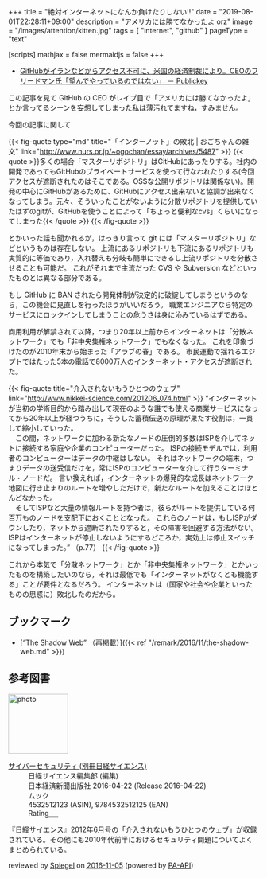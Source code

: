 +++
title = "絶対インターネットになんか負けたりしない!!"
date =  "2019-08-01T22:28:11+09:00"
description = "アメリカには勝てなかったよ orz"
image = "/images/attention/kitten.jpg"
tags = [ "internet", "github" ]
pageType = "text"

[scripts]
  mathjax = false
  mermaidjs = false
+++

- [GitHubがイランなどからアクセス不可に、米国の経済制裁により。CEOのフリードマン氏「望んでやっているのではない」 － Publickey](https://www.publickey1.jp/blog/19/githubceo.html)

この記事を見て GitHub の CEO がレイプ目で「アメリカには勝てなかったよ」とか言ってるシーンを妄想してしまった私は薄汚れてますね，すみません。

今回の記事に関して

{{< fig-quote type="md" title="「インターノット」の敗北 | おごちゃんの雑文" link="http://www.nurs.or.jp/~ogochan/essay/archives/5487"  >}}
{{< quote >}}多くの場合「マスターリポジトリ」はGitHubにあったりする。社内の開発であってもGitHubのプライベートサービスを使って行なわれたりする(今回アクセスが遮断されたのはそこである。OSSな公開リポジトリは関係ない)。開発の中心にGitHubがあるために、GitHubにアクセス出来ないと協調が出来なくなってしまう。元々、そういったことがないように分散リポジトリを提供していたはずのgitが、GitHubを使うことによって「ちょっと便利なcvs」くらいになってしまった{{< /quote >}}
{{< /fig-quote  >}}

とかいった話も聞かれるが，はっきり言って git には「マスターリポジトリ」などというものは存在しない。
上流にあるリポジトリも下流にあるリポジトリも実質的に等価であり，入れ替えも分岐も簡単にできるし上流リポジトリを分散させることも可能だ。
これがそれまで主流だった CVS や Subversion などといったものとは異なる部分である。

もし GitHub に BAN されたら開発体制が決定的に破綻してしまうというのなら，この機会に見直しを行ったほうがいいだろう。
職業エンジニアなら特定のサービスにロックインしてしまうことの危うさは身に沁みているはずである。

商用利用が解禁されて以降，つまり20年以上前からインターネットは「分散ネットワーク」でも「非中央集権ネットワーク」でもなくなった。
これを印象づけたのが2010年末から始まった「アラブの春」である。
市民運動で揺れるエジプトではたった5本の電話で8000万人のインターネット・アクセスが遮断された。

{{< fig-quote title="介入されないもうひとつのウェブ" link="http://www.nikkei-science.com/201206_074.html" >}}
<q>インターネットが当初の学術目的から踏み出して現在のような誰でも使える商業サービスになってから20年以上が経つうちに，そうした蓄積伝送の原理が果たす役割は，一貫して縮小していった。<br />
　この間，ネットワークに加わる新たなノードの圧倒的多数はISPを介してネットに接続する家庭や企業のコンピューターだった。
ISPの接続モデルでは，利用者のコンピューターはデータの中継はしない。
それはネットワークの端末，つまりデータの送受信だけを，常にISPのコンピューターを介して行うターミナル・ノードだ。
言い換えれば，インターネットの爆発的な成長はネットワーク地図に行き止まりのルートを増やしただけで，新たなルートを加えることはほとんどなかった。<br />
　そしてISPなど大量の情報ルートを持つ者は，彼らがルートを提供している何百万ものノードを支配下におくこととなった。
これらのノードは，もしISPがダウンしたり，ネットから遮断されたりすると，その障害を回避する方法がない。
ISPはインターネットが停止しないようにするどころか，実効上は停止スイッチになってしまった。</q>
（p.77）
{{< /fig-quote >}}

これから本気で「分散ネットワーク」とか「非中央集権ネットワーク」とかいったものを構築したいのなら，それは最低でも「インターネットがなくとも機能する」ことが要件となるだろう。
インターネットは（国家や社会や企業といったものの思惑に）敗北したのだから。

## ブックマーク

- [“The Shadow Web” （再掲載）]({{< ref "/remark/2016/11/the-shadow-web.md" >}})

## 参考図書

<div class="hreview">
  <div class="photo"><a class="item url" href="https://www.amazon.co.jp/%E3%82%B5%E3%82%A4%E3%83%90%E3%83%BC%E3%82%BB%E3%82%AD%E3%83%A5%E3%83%AA%E3%83%86%E3%82%A3-%E5%88%A5%E5%86%8A%E6%97%A5%E7%B5%8C%E3%82%B5%E3%82%A4%E3%82%A8%E3%83%B3%E3%82%B9-%E6%97%A5%E7%B5%8C%E3%82%B5%E3%82%A4%E3%82%A8%E3%83%B3%E3%82%B9%E7%B7%A8%E9%9B%86%E9%83%A8/dp/4532512123?SubscriptionId=AKIAJYVUJ3DMTLAECTHA&tag=baldandersinf-22&linkCode=xm2&camp=2025&creative=165953&creativeASIN=4532512123"><img src="https://images-fe.ssl-images-amazon.com/images/I/51gurnOqhiL._SL160_.jpg" width="120" alt="photo"></a></div>
  <dl class="fn">
    <dt><a href="https://www.amazon.co.jp/%E3%82%B5%E3%82%A4%E3%83%90%E3%83%BC%E3%82%BB%E3%82%AD%E3%83%A5%E3%83%AA%E3%83%86%E3%82%A3-%E5%88%A5%E5%86%8A%E6%97%A5%E7%B5%8C%E3%82%B5%E3%82%A4%E3%82%A8%E3%83%B3%E3%82%B9-%E6%97%A5%E7%B5%8C%E3%82%B5%E3%82%A4%E3%82%A8%E3%83%B3%E3%82%B9%E7%B7%A8%E9%9B%86%E9%83%A8/dp/4532512123?SubscriptionId=AKIAJYVUJ3DMTLAECTHA&tag=baldandersinf-22&linkCode=xm2&camp=2025&creative=165953&creativeASIN=4532512123">サイバーセキュリティ (別冊日経サイエンス)</a></dt>
    <dd>日経サイエンス編集部 (編集)</dd>
    <dd>日本経済新聞出版社 2016-04-22 (Release 2016-04-22)</dd>
    <dd>ムック</dd>
    <dd>4532512123 (ASIN), 9784532512125 (EAN)</dd>
    <dd>Rating<abbr class="rating fa-sm" title="4">&nbsp;<i class="fas fa-star"></i>&nbsp;<i class="fas fa-star"></i>&nbsp;<i class="fas fa-star"></i>&nbsp;<i class="fas fa-star"></i>&nbsp;<i class="far fa-star"></i></abbr></dd>
  </dl>
  <p class="description">『日経サイエンス』2012年6月号の「介入されないもうひとつのウェブ」が収録されている。その他にも2010年代前半におけるセキュリティ問題についてよくまとめられている。</p>
  <p class="powered-by" >reviewed by <a href='#maker' class='reviewer'>Spiegel</a> on <abbr class="dtreviewed" title="2016-11-05">2016-11-05</abbr> (powered by <a href="https://affiliate.amazon.co.jp/assoc_credentials/home" >PA-API</a>)</p>
</div>
